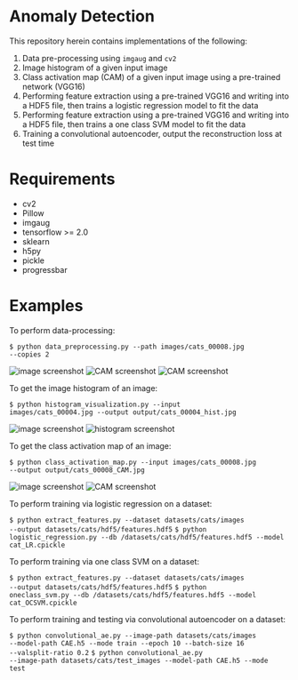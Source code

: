 Anomaly Detection
==============

This repository herein contains implementations of the following:
1. Data pre-processing using <code>imgaug</code> and <code>cv2</code>
2. Image histogram of a given input image
3. Class activation map (CAM) of a given input image using a pre-trained network (VGG16)
4. Performing feature extraction using a pre-trained VGG16 and writing into a HDF5 file, then trains a logistic regression model to fit the data
5. Performing feature extraction using a pre-trained VGG16 and writing into a HDF5 file, then trains a one class SVM model to fit the data
6. Training a convolutional autoencoder, output the reconstruction loss at test time

# Requirements
- cv2
- Pillow
- imgaug
- tensorflow >= 2.0
- sklearn
- h5py
- pickle
- progressbar


# Examples
To perform data-processing:

<code>$ python data_preprocessing.py --path images/cats_00008.jpg --copies 2</code>

![image screenshot](/images/cats_00010.jpg?raw=true)
![CAM screenshot](/output/cats_00010_augment_1.jpg?raw=true)
![CAM screenshot](/output/cats_00010_LAB.jpg?raw=true)

To get the image histogram of an image:

<code>$ python histogram_visualization.py --input images/cats_00004.jpg --output output/cats_00004_hist.jpg</code>

![image screenshot](/images/cats_00004.jpg?raw=true)
![histogram screenshot](/output/cats_00004_hist.jpg?raw=true)

To get the class activation map of an image:

<code>$ python class_activation_map.py --input images/cats_00008.jpg --output output/cats_00008_CAM.jpg</code>

![image screenshot](/images/cats_00008.jpg?raw=true)
![CAM screenshot](/output/cats_00008_CAM.jpg?raw=true)

To perform training via logistic regression on a dataset:

<code>$ python extract_features.py --dataset datasets/cats/images --output datasets/cats/hdf5/features.hdf5</code>
<code>$ python logistic_regression.py --db /datasets/cats/hdf5/features.hdf5 --model cat_LR.cpickle</code>

To perform training via one class SVM on a dataset:

<code>$ python extract_features.py --dataset datasets/cats/images --output datasets/cats/hdf5/features.hdf5</code>
<code>$ python oneclass_svm.py --db /datasets/cats/hdf5/features.hdf5 --model cat_OCSVM.cpickle</code>

To perform training and testing via convolutional autoencoder on a dataset:

<code>$ python convolutional_ae.py --image-path datasets/cats/images --model-path CAE.h5 --mode train --epoch 10 --batch-size 16 --valsplit-ratio 0.2</code>
<code>$ python convolutional_ae.py --image-path datasets/cats/test_images --model-path CAE.h5 --mode test</code>





